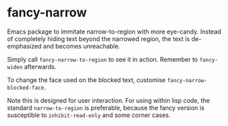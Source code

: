 fancy-narrow
============

Emacs package to immitate narrow-to-region with more eye-candy.
Instead of completely hiding text beyond the narrowed region, the text
is de-emphasized and becomes unreachable.

Simply call `fancy-narrow-to-region` to see it in action. Remember to
`fancy-widen` afterwards.

To change the face used on the blocked text, customise `fancy-narrow-blocked-face`.

Note this is designed for user interaction. For using within lisp code,
the standard `narrow-to-region` is preferable, because the fancy
version is susceptible to `inhibit-read-only` and some corner cases.
